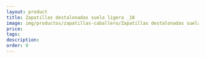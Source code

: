 ```yaml
---
layout: product
title: Zapatillas destalonadas suela ligera _18
image: img/productos/zapatillas-caballero/Zapatillas destalonadas suela ligera _18.webp
price: 
tags: 
description: 
order: 0
---
```

